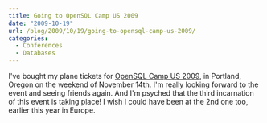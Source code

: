 ```yaml
---
title: Going to OpenSQL Camp US 2009
date: "2009-10-19"
url: /blog/2009/10/19/going-to-opensql-camp-us-2009/
categories:
  - Conferences
  - Databases
---
```

I've bought my plane tickets for [OpenSQL Camp US 2009](http://www.opensqlcamp.org/), in Portland, Oregon on the weekend of November 14th. I'm really looking forward to the event and seeing friends again. And I'm psyched that the third incarnation of this event is taking place! I wish I could have been at the 2nd one too, earlier this year in Europe.


